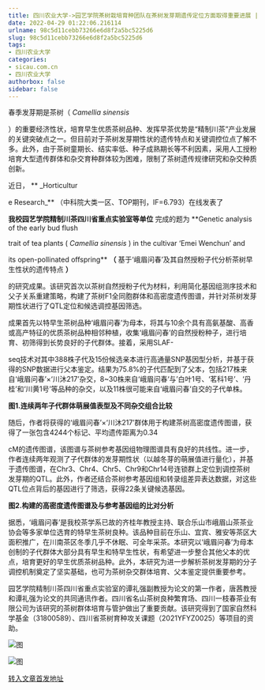 ```yaml
---
title: 四川农业大学->园艺学院茶树栽培育种团队在茶树发芽期遗传定位方面取得重要进展 | sicau.com.cn
date: 2022-04-29 01:22:06.216114
urlname: 98c5d11cebb73266e6d8f2a5bc5225d6
slug: 98c5d11cebb73266e6d8f2a5bc5225d6
tags: 
- 四川农业大学
categories:
- sicau.com.cn
- 四川农业大学
authorbox: false
sidebar: false
---
```

春季发芽期是茶树（ _Camellia sinensis_

）的重要经济性状，培育早生优质茶树品种、发挥早茶优势是“精制川茶”产业发展的关键突破点之一。但目前对于茶树发芽期性状的遗传特点和关键调控位点了解不多。此外，由于茶树童期长、结实率低、种子成熟期长等不利因素，采用人工授粉培育大型遗传群体和杂交育种群体较为困难，限制了茶树遗传规律研究和杂交种质创新。

近日， ** _Horticultur
<!--more-->
e Research_** （中科院大类一区、TOP期刊，IF=6.793）在线发表了

**我校园艺学院精制川茶四川省重点实验室等单位** 完成的题为 **Genetic analysis of the early bud flush

trait of tea plants ( _Camellia sinensis_ ) in the cultivar ‘Emei Wenchun’ and

its open-pollinated offspring** **（** 基于‘峨眉问春’及其自然授粉子代分析茶树早生性状的遗传特点 **）**

的研究成果。该研究首次以茶树自然授粉子代为材料，利用简化基因组测序技术和父子关系重建策略，构建了茶树F1全同胞群体和高密度遗传图谱，并针对茶树发芽期性状进行了QTL定位和候选调控基因筛选。

成果首先以特早生茶树品种‘峨眉问春’为母本，将其与10余个具有高氨基酸、高香或高产特征的优质茶树品种相邻种植，收集‘峨眉问春’的自然授粉种子，进行培育、初筛得到长势良好的子代群体。接着，采用SLAF-

seq技术对其中388株子代及15份候选亲本进行高通量SNP基因型分析，并基于获得的SNP数据进行父本鉴定。结果为75.8%的子代匹配到了父本，包括217株来自‘峨眉问春’×‘川沐217’杂交，8~30株来自‘峨眉问春‘与’白叶1号、‘茗科1号’、‘丹桂’和‘川黄1号’等品种的杂交，以及11株很可能来自‘峨眉问春’自交的子代单株。

**图1.连续两年子代群体萌展值表型及不同杂交组合比较**

随后，作者将获得的‘峨眉问春’×‘川沐217’群体用于构建茶树高密度遗传图谱，获得了一张包含4244个标记、平均遗传距离为0.34

cM的遗传图谱，该图谱与茶树参考基因组物理图谱具有良好的共线性。进一步，作者连续两年观测了子代群体的发芽期性状（以越冬芽的萌展值进行量化），并基于遗传图谱，在Chr3、Chr4、Chr5、Chr9和Chr14号连锁群上定位到调控茶树发芽期的QTL。此外，作者还结合茶树参考基因组和转录组差异表达数据，对这些QTL位点背后的基因进行了筛选，获得22条关键候选基因。

**图2.构建的高密度遗传图谱及与参考基因组的比对分析**

据悉，‘峨眉问春’是我校茶学系已故的齐桂年教授主持、联合乐山市峨眉山茶茶业协会等多家单位选育的特早生茶树良种。该品种目前在乐山、宜宾、雅安等茶区大面积推广，在川南茶区冬季几乎不休眠、可全年采茶。本研究以‘峨眉问春’为母本创制的子代群体大部分具有早生和特早生性状，有希望进一步整合其他父本的优点，培育更好的早生优质茶树品种。此外，本研究为进一步解析茶树发芽期的分子调控机制奠定了坚实基础，也可为茶树杂交群体培育、父本鉴定提供重要参考。

园艺学院精制川茶四川省重点实验室的谭礼强副教授为论文的第一作者，唐茜教授和谭礼强为论文的共同通讯作者。四川省名山茶树良种繁育场、四川一枝春茶业有限公司为该研究的茶树群体培育与管护做出了重要贡献。该研究得到了国家自然科学基金（31800589）、四川省茶树育种攻关课题（2021YFYZ0025）等项目的资助。

![图](https://news.sicau.edu.cn/__local/F/4A/89/F79645CC39C8A47240D99FBB073_0AA2B8ED_4FE5F.png)

![图](https://news.sicau.edu.cn/__local/B/79/E6/876F4C43D3E9C7FC4E7E3927C7C_EAC48BC2_3A184.png)

[转入文章首发地址](https://news.sicau.edu.cn/info/1078/67557.htm)